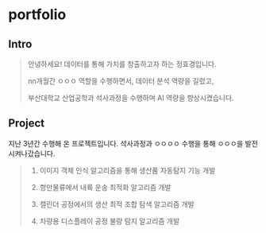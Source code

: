 # portfolio

## Intro
>안녕하세요! 데이터를 통해 가치를 창출하고자 하는 정효경입니다.
>
>nn개월간 ㅇㅇㅇ 역할을 수행하면서, 데이터 분석 역량을 길렀고,
>
>부산대학교 산업공학과 석사과정을 수행하며 AI 역량을 향상시켰습니다.

## Project
지난 3년간 수행해 온 프로젝트입니다. 석사과정과 ㅇㅇㅇㅇ 수행을 통해 ㅇㅇㅇ을 발전시켜나갔습니다.

> 1. 이미지 객체 인식 알고리즘을 통해 생산품 자동탐지 기능 개발
>    
> 3. 항만물류에서 내륙 운송 최적화 알고리즘 개발
>    
> 5. 캘린더 공정에서의 생산 최적 조합 탐색 알고리즘 개발
>    
> 7. 차량용 디스플레이 공정 불량 탐지 알고리즘 개발
